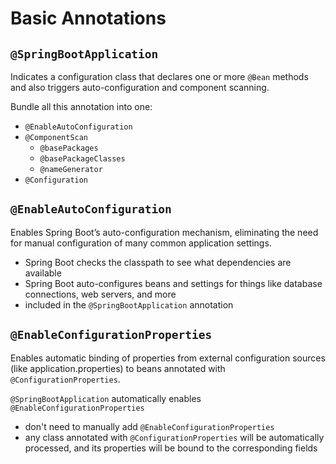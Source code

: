 # Basic Annotations

## `@SpringBootApplication`

Indicates a configuration class that declares one or more `@Bean` methods and also triggers auto-configuration and component scanning.

Bundle all this annotation into one:

- `@EnableAutoConfiguration`
- `@ComponentScan`
  - `@basePackages`
  - `@basePackageClasses`
  - `@nameGenerator`
- `@Configuration`

## `@EnableAutoConfiguration`

Enables Spring Boot’s auto-configuration mechanism, eliminating the need for manual configuration of many common application settings.

- Spring Boot checks the classpath to see what dependencies are available
- Spring Boot auto-configures beans and settings for things like database connections, web servers, and more
- included in the `@SpringBootApplication` annotation

## `@EnableConfigurationProperties`

Enables automatic binding of properties from external configuration sources (like application.properties) to beans annotated with `@ConfigurationProperties`.

`@SpringBootApplication` automatically enables `@EnableConfigurationProperties`

- don't need to manually add `@EnableConfigurationProperties`
- any class annotated with `@ConfigurationProperties` will be automatically processed, and its properties will be bound to the corresponding fields
